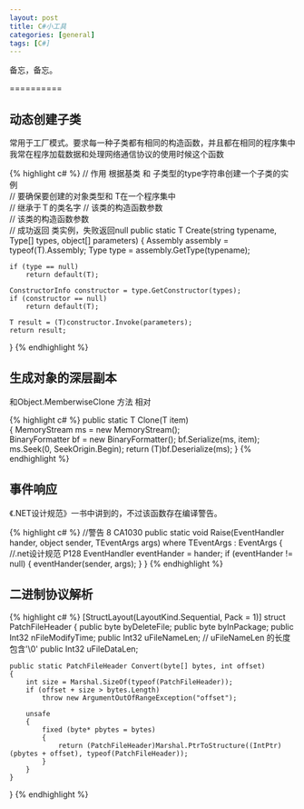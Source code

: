 ```yaml
---
layout: post
title: C#小工具
categories: [general]
tags: [C#]
---
```


备忘，备忘。

==========

## 动态创建子类 ##

常用于工厂模式。要求每一种子类都有相同的构造函数，并且都在相同的程序集中
我常在程序加载数据和处理网络通信协议的使用时候这个函数

{% highlight c# %}
// 作用 根据基类 和 子类型的type字符串创建一个子类的实例        
// 要确保要创建的对象类型和 T在一个程序集中       
// 继承于Ｔ的类名字
// 该类的构造函数参数       
// 该类的构造函数参数       
// 成功返回 类实例，失败返回null
public static T Create(string typename, Type[] types, object[] parameters)
{
    Assembly assembly = typeof(T).Assembly;
    Type type = assembly.GetType(typename);

    if (type == null)
        return default(T);

    ConstructorInfo constructor = type.GetConstructor(types);
    if (constructor == null)
        return default(T);

    T result = (T)constructor.Invoke(parameters);
    return result;
}
{% endhighlight %}

## 生成对象的深层副本 ##
和Object.MemberwiseClone 方法 相对

{% highlight c# %}
public static T Clone(T item)       
{
    MemoryStream ms = new MemoryStream();            
    BinaryFormatter bf = new BinaryFormatter();
    bf.Serialize(ms, item);
    ms.Seek(0, SeekOrigin.Begin);
    return (T)bf.Deserialize(ms);
}
{% endhighlight %}

## 事件响应 ##
《.NET设计规范》一书中讲到的，不过该函数存在编译警告。

{% highlight c# %}
//警告    8   CA1030
public static void Raise(EventHandler hander, object sender, TEventArgs args) where TEventArgs : EventArgs
{
    //.net设计规范 P128
    EventHandler eventHander = hander;
    if (eventHander != null)
    {
        eventHander(sender, args);
    }
}
{% endhighlight %}

## 二进制协议解析 ##

{% highlight c# %}
[StructLayout(LayoutKind.Sequential, Pack = 1)]
struct PatchFileHeader
{
    public byte byDeleteFile;
    public byte byInPackage;
    public Int32 nFileModifyTime;
    public Int32 uFileNameLen;   // uFileNameLen 的长度包含'\0'
    public Int32 uFileDataLen;

    public static PatchFileHeader Convert(byte[] bytes, int offset)
    {
        int size = Marshal.SizeOf(typeof(PatchFileHeader));
        if (offset + size > bytes.Length)
            throw new ArgumentOutOfRangeException("offset");

        unsafe
        {
            fixed (byte* pbytes = bytes)
            {
                return (PatchFileHeader)Marshal.PtrToStructure((IntPtr)(pbytes + offset), typeof(PatchFileHeader));
            }
        }
    }
}
{% endhighlight %}
    